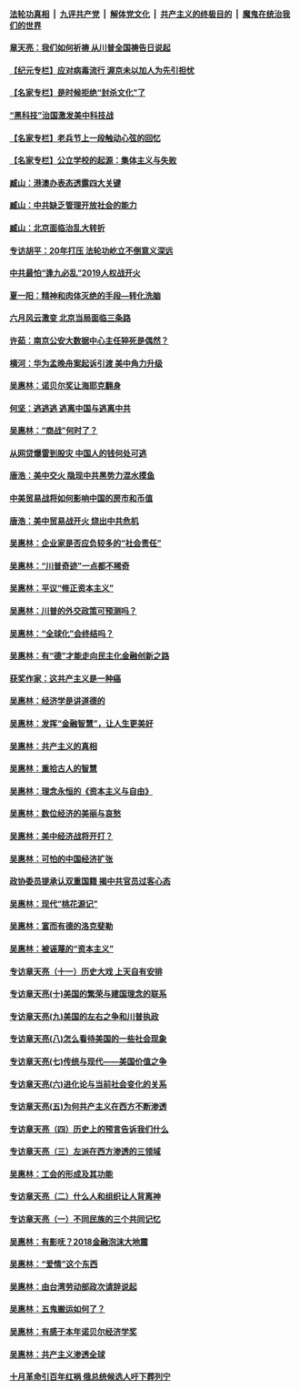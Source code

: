 

####  [法轮功真相](../../../../basic/blob/master/README.md?t=06301231) &nbsp;|&nbsp; [九评共产党](../../../../9ping.md/blob/master/README.md?t=06301231) &nbsp;|&nbsp; [解体党文化](../../../../jtdwh.md/blob/master/README.md?t=06301231)  &nbsp;|&nbsp; [共产主义的终极目的](../../../../gczydzjmd.md/blob/master/README.md?t=06301231) &nbsp;|&nbsp; [魔鬼在统治我们的世界](../../../../mgztzwmdsj.md/blob/master/README.md?t=06301231) 

#### [章天亮：我们如何祈祷 从川普全国祷告日说起](../pages/nsc423/n11944627.md?t=06301231) 

#### [【纪元专栏】应对病毒流行 渥京未以加人为先引担忧](../pages/nsc423/n11875714.md?t=06301231) 

#### [【名家专栏】是时候拒绝“封杀文化”了](../pages/nsc423/n11814093.md?t=06301231) 

#### [“黑科技”治国激发美中科技战](../pages/nsc423/n11638056.md?t=06301231) 

#### [【名家专栏】老兵节上一段触动心弦的回忆](../pages/nsc423/n11646016.md?t=06301231) 

#### [【名家专栏】公立学校的起源：集体主义与失败](../pages/nsc423/n11601833.md?t=06301231) 

#### [臧山：港澳办表态透露四大关键](../pages/nsc423/n11421628.md?t=06301231) 

#### [臧山：中共缺乏管理开放社会的能力](../pages/nsc423/n11407457.md?t=06301231) 

#### [臧山：北京面临治乱大转折](../pages/nsc423/n11406895.md?t=06301231) 

#### [专访胡平：20年打压 法轮功屹立不倒意义深远](../pages/nsc423/n11398800.md?t=06301231) 

#### [中共最怕“逢九必乱”2019人权战开火](../pages/nsc423/n11385248.md?t=06301231) 

#### [夏一阳：精神和肉体灭绝的手段—转化洗脑](../pages/nsc423/n11368250.md?t=06301231) 

#### [六月风云激变 北京当局面临三条路](../pages/nsc423/n11313668.md?t=06301231) 

#### [许茹：南京公安大数据中心主任猝死是偶然？](../pages/nsc423/n11064744.md?t=06301231) 

#### [横河：华为孟晚舟案起诉引渡 美中角力升级](../pages/nsc423/n11027230.md?t=06301231) 

#### [吴惠林：诺贝尔奖让海耶克翻身](../pages/nsc423/n10890049.md?t=06301231) 

#### [何坚：逃逃逃 逃离中国与逃离中共](../pages/nsc423/n10592891.md?t=06301231) 

#### [吴惠林：“商战”何时了？](../pages/nsc423/n10573558.md?t=06301231) 

#### [从网贷爆雷到股灾 中国人的钱何处可逃](../pages/nsc423/n10572800.md?t=06301231) 

#### [唐浩：美中交火 隐现中共黑势力混水摸鱼](../pages/nsc423/n10544040.md?t=06301231) 

#### [中美贸易战将如何影响中国的房市和币值](../pages/nsc423/n10543697.md?t=06301231) 

#### [唐浩：美中贸易战开火 烧出中共危机](../pages/nsc423/n10540126.md?t=06301231) 

#### [吴惠林：企业家是否应负较多的“社会责任”](../pages/nsc423/n10535022.md?t=06301231) 

#### [吴惠林：“川普奇迹”一点都不稀奇](../pages/nsc423/n10512808.md?t=06301231) 

#### [吴惠林：平议“修正资本主义”](../pages/nsc423/n10495724.md?t=06301231) 

#### [吴惠林：川普的外交政策可预测吗？](../pages/nsc423/n10462387.md?t=06301231) 

#### [吴惠林：“全球化”会终结吗？](../pages/nsc423/n10452838.md?t=06301231) 

#### [吴惠林：有“德”才能走向民主化金融创新之路](../pages/nsc423/n10432292.md?t=06301231) 

#### [获奖作家：这共产主义是一种癌](../pages/nsc423/n10431541.md?t=06301231) 

#### [吴惠林：经济学是讲道德的](../pages/nsc423/n10398014.md?t=06301231) 

#### [吴惠林：发挥“金融智慧”，让人生更美好](../pages/nsc423/n10375019.md?t=06301231) 

#### [吴惠林：共产主义的真相](../pages/nsc423/n10351394.md?t=06301231) 

#### [吴惠林：重拾古人的智慧](../pages/nsc423/n10337691.md?t=06301231) 

#### [吴惠林：理念永恒的《资本主义与自由》](../pages/nsc423/n10316274.md?t=06301231) 

#### [吴惠林：数位经济的美丽与哀愁](../pages/nsc423/n10292946.md?t=06301231) 

#### [吴惠林：美中经济战将开打？](../pages/nsc423/n10258825.md?t=06301231) 

#### [吴惠林：可怕的中国经济扩张](../pages/nsc423/n10219147.md?t=06301231) 

#### [政协委员提承认双重国籍 揭中共官员过客心态](../pages/nsc423/n10208809.md?t=06301231) 

#### [吴惠林：现代“桃花源记”](../pages/nsc423/n10185234.md?t=06301231) 

#### [吴惠林：富而有德的洛克斐勒](../pages/nsc423/n10142264.md?t=06301231) 

#### [吴惠林：被诬蔑的“资本主义”](../pages/nsc423/n10124816.md?t=06301231) 

#### [专访章天亮（十一）历史大戏 上天自有安排](../pages/nsc423/n10094905.md?t=06301231) 

#### [专访章天亮(十)美国的繁荣与建国理念的联系](../pages/nsc423/n10094899.md?t=06301231) 

#### [专访章天亮(九)美国的左右之争和川普执政](../pages/nsc423/n10094889.md?t=06301231) 

#### [专访章天亮(八)怎么看待美国的一些社会现象](../pages/nsc423/n10094857.md?t=06301231) 

#### [专访章天亮(七)传统与现代——美国价值之争](../pages/nsc423/n10093140.md?t=06301231) 

#### [专访章天亮(六)进化论与当前社会变化的关系](../pages/nsc423/n10092036.md?t=06301231) 

#### [专访章天亮(五)为何共产主义在西方不断渗透](../pages/nsc423/n10083620.md?t=06301231) 

#### [专访章天亮（四）历史上的预言告诉我们什么](../pages/nsc423/n10083606.md?t=06301231) 

#### [专访章天亮（三）左派在西方渗透的三领域](../pages/nsc423/n10081115.md?t=06301231) 

#### [吴惠林：工会的形成及其功能](../pages/nsc423/n10080633.md?t=06301231) 

#### [专访章天亮（二）什么人和组织让人背离神](../pages/nsc423/n10076637.md?t=06301231) 

#### [专访章天亮（一）不同民族的三个共同记忆](../pages/nsc423/n10074188.md?t=06301231) 

#### [吴惠林：有影呒？2018金融泡沫大地震](../pages/nsc423/n10040534.md?t=06301231) 

#### [吴惠林：“爱情”这个东西](../pages/nsc423/n10019423.md?t=06301231) 

#### [吴惠林：由台湾劳动部政次请辞说起](../pages/nsc423/n9979679.md?t=06301231) 

#### [吴惠林：五鬼搬运如何了？](../pages/nsc423/n9925338.md?t=06301231) 

#### [吴惠林：有感于本年诺贝尔经济学奖](../pages/nsc423/n9871883.md?t=06301231) 

#### [吴惠林：共产主义渗透全球](../pages/nsc423/n9812748.md?t=06301231) 

#### [十月革命引百年红祸 俄总统候选人吁下葬列宁](../pages/nsc423/n9810182.md?t=06301231) 

